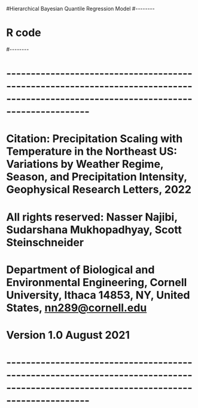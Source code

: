 #Hierarchical Bayesian Quantile Regression Model
#--------
# R code
#--------


# ----------------------------------------------------------------------------------------------------------------------------------- #
# Citation: Precipitation Scaling with Temperature in the Northeast US: Variations by Weather Regime, Season, and Precipitation Intensity, Geophysical Research Letters, 2022

# All rights reserved: Nasser Najibi, Sudarshana Mukhopadhyay, Scott Steinschneider

# Department of Biological and Environmental Engineering, Cornell University, Ithaca 14853, NY, United States, nn289@cornell.edu

# Version 1.0 August 2021
# ----------------------------------------------------------------------------------------------------------------------------------- #
